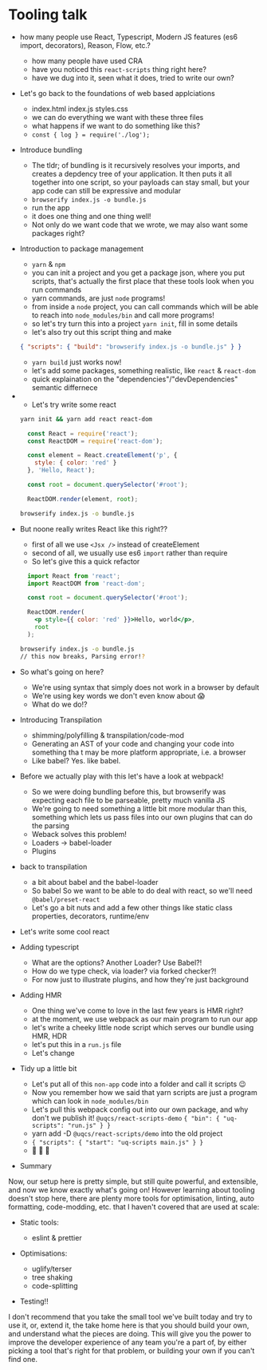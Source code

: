 # Tooling talk

- how many people use React, Typescript, Modern JS features (es6 import, decorators), Reason, Flow, etc.?
  - how many people have used CRA
  - have you noticed this `react-scripts` thing right here?
  - have we dug into it, seen what it does, tried to write our own?
- Let's go back to the foundations of web based applciations
  - index.html index.js styles.css
  - we can do everything we want with these three files
  - what happens if we want to do something like this?
  - `const { log } = require('./log');`
- Introduce bundling
  - The tldr; of bundling is it recursively resolves your imports, and creates a depdency tree of your application. It then puts it all together into one script, so your payloads can stay small, but your app code can still be expressive and modular
  - `browserify index.js -o bundle.js`
  - run the app
  - it does one thing and one thing well!
  - Not only do we want code that we wrote, we may also want some packages right?

- Introduction to package management
  - `yarn` & `npm`
  - you can init a project and you get a package json, where you put scripts, that's actually the first place that these tools look when you run commands
  - yarn commands, are just `node` programs!
  - from inside a `node` project, you can call commands which will be able to reach into `node_modules/bin` and call more programs!
  - so let's try turn this into a project `yarn init`, fill in some details
  - let's also try out this script thing and make
  ```json
  { "scripts": { "build": "browserify index.js -o bundle.js" } }
  ```
  - `yarn build` just works now!
  - let's add some packages, something realistic, like `react` & `react-dom`
  - quick explaination on the "dependencies"/"devDependencies" semantic differnece

- 
  - Let's try write some react
  ```bash
  yarn init && yarn add react react-dom
  ```

  ```js
    const React = require('react');
    const ReactDOM = require('react-dom');

    const element = React.createElement('p', {
      style: { color: 'red' }
    }, 'Hello, React');

    const root = document.querySelector('#root');
  
    ReactDOM.render(element, root);
  ```

  ```bash
  browserify index.js -o bundle.js
  ```

- But noone really writes React like this right??
  - first of all we use `<Jsx />` instead of createElement
  - second of all, we usually use es6 `import` rather than require
  - So let's give this a quick refactor
  
  ```jsx
    import React from 'react';
    import ReactDOM from 'react-dom';

    const root = document.querySelector('#root');

    ReactDOM.render(
      <p style={{ color: 'red' }}>Hello, world</p>,
      root
    );
  ```

  ```bash
  browserify index.js -o bundle.js
  // this now breaks, Parsing error!?
  ```

- So what's going on here?
  - We're using syntax that simply does not work in a browser by default
  - We're using key words we don't even know about 😱
  - What do we do!?

- Introducing Transpilation
  - shimming/polyfilling & transpilation/code-mod
  - Generating an AST of your code and changing your code into something tha t may be more platform appropriate, i.e. a browser
  - Like babel? Yes. like babel.

- Before we actually play with this let's have a look at webpack!
  - So we were doing bundling before this, but browserify was expecting each file to be parseable, pretty much vanilla JS
  - We're going to need something a little bit more modular than this, something which lets us pass files into our own plugins that can do the parsing
  - Weback solves this problem!
  - Loaders -> babel-loader
  - Plugins

- back to transpilation
  - a bit about babel and the babel-loader
  - So babel So we want to be able to do deal with react, so we'll need `@babel/preset-react`
  - Let's go a bit nuts and add a few other things like static class properties, decorators, runtime/env
- Let's write some cool react


- Adding typescript
  - What are the options? Another Loader? Use Babel?!
  - How do we type check, via loader? via forked checker?!
  - For now just to illustrate plugins, and how they're just background

- Adding HMR
  - One thing we've come to love in the last few years is HMR right?
  - at the moment, we use webpack as our main program to run our app
  - let's write a cheeky little node script which serves our bundle using HMR, HDR
  - let's put this in a `run.js` file
  - Let's change 

- Tidy up a little bit
  - Let's put all of this `non-app` code into a folder and call it scripts 😉
  - Now you remember how we said that yarn scripts are just a program which can look in `node_modules/bin`
  - Let's pull this webpack config out into our own package, and why don't we publish it! `@uqcs/react-scripts-demo` `{ "bin": { "uq-scripts": "run.js" } }`
  - yarn add -D `@uqcs/react-scripts/demo` into the old project
  - `{ "scripts": { "start": "uq-scripts main.js" } }`
  - 🎉 🍾 🎉



- Summary

Now, our setup here is pretty simple, but still quite powerful, and extensible, and now we know exactly what's going on! However learning about tooling doesn't stop here, there are plenty more tools for optimisation, linting, auto formatting, code-modding, etc. that I haven't covered that are used at scale:

- Static tools:
  - eslint & prettier

- Optimisations:
  - uglify/terser
  - tree shaking
  - code-splitting

- Testing!!

I don't recommend that you take the small tool we've built today and try to use it, or, extend it, the take home here is that you should build your own, and understand what the pieces are doing. This will give you the power to improve the developer experience of any team you're a part of, by either picking a tool that's right for that problem, or building your own if you can't find one.
